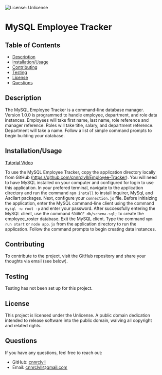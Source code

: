 ![License: Unlicense](https://img.shields.io/badge/license-Unlicense-blue.svg)

# MySQL Employee Tracker

## Table of Contents
- [Description](#description)
- [Installation/Usage](#installation/usage)
- [Contributing](#contributing)
- [Testing](#testing)
- [License](#license)
- [Questions](#questions)

## Description
The MySQL Employee Tracker is a command-line database manager.  Version 1.0.0 is programmed to handle employee, department, and role data instances. Employees will take first name, last name, role reference and manager reference. Roles will take title, salary, and department reference. Department will take a name. Follow a list of simple command prompts to begin building your database.

## Installation/Usage

[Tutorial Video](https://www.loom.com/share/f06dd29d73d94e3089ceb2697e1eb749?sid=cb41ed07-74a5-45d3-9132-8a51ca185781)

To use the MySQL Employee Tracker, copy the application directory locally from GitHub (https://github.com/cnnrclvll/Employee-Tracker). You will need to have MySQL installed on your computer and configured for login to use this application. In your prefered terminal, navigate to the application directory and run the command `npm install` to install Inquirer, MySql, and Asciiart packages. Next, configure your `connection.js` file.  Before initialzing the application, enter the MySQL command-line client using the command `mysql -u root -p` and enter your password. After successfully entering the MySQL client, use the command `SOURCE db/schema.sql;` to create the employee_roster database. Exit the MySQL client. Type the command `npm run start` or `node app.js` from the application directory to run the application. Follow the command prompts to begin creating data instances.

## Contributing
To contribute to the project, visit the GitHub repository and share your thoughts via email (see below).

## Testing
Testing has not been set up for this project.

## License
This project is licensed under the Unlicense. A public domain dedication intended to release software into the public domain, waiving all copyright and related rights.

## Questions
If you have any questions, feel free to reach out:

- GitHub: [cnnrclvll](https://github.com/cnnrclvll)
- Email: <a href="mailto:cnnrclvll@gmail.com">cnnrclvll@gmail.com</a>